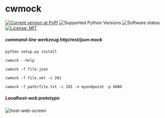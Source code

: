 # cwmock

[![Current version at PyPI](https://img.shields.io/pypi/v/cwmock.svg)](https://pypi.python.org/pypi/cwmock)
![Supported Python Versions](https://img.shields.io/pypi/pyversions/cwmock.svg)
![Software status](https://img.shields.io/pypi/status/cwmock.svg)
[![License: MIT](https://img.shields.io/pypi/l/cwmock.svg)](https://github.com/vit0r/cwmock/blob/master/LICENSE)

##### command-line werkzeug http/rest/json mock

`python setup.py install`

`cwmock --help`

`cwmock -f file.json`

`cwmock -f file.xml -c 201`

`cwmock -f path/file.txt -c 201 -e myendpoint -p 8080`

##### Localhost-web prototype

![host-web-screen](https://raw.githubusercontent.com/vit0r/cwmock/master/img.png)